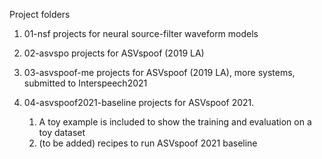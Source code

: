 Project folders

1. 01-nsf
   projects for neural source-filter waveform models

2. 02-asvspo
   projects for ASVspoof (2019 LA)

3. 03-asvspoof-me
   projects for ASVspoof (2019 LA), more systems, submitted to Interspeech2021

4. 04-asvspoof2021-baseline
   projects for ASVspoof 2021.
   1. A toy example is included to show the training and evaluation on a toy dataset
   2. (to be added) recipes to run ASVspoof 2021 baseline
    